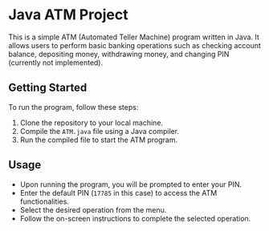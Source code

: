 
# Java ATM Project

This is a simple ATM (Automated Teller Machine) program written in Java. It allows users to perform basic banking operations such as checking account balance, depositing money, withdrawing money, and changing PIN (currently not implemented).

## Getting Started

To run the program, follow these steps:

1. Clone the repository to your local machine.
2. Compile the `ATM.java` file using a Java compiler.
3. Run the compiled file to start the ATM program.

## Usage

- Upon running the program, you will be prompted to enter your PIN.
- Enter the default PIN (`17785` in this case) to access the ATM functionalities.
- Select the desired operation from the menu.
- Follow the on-screen instructions to complete the selected operation.

